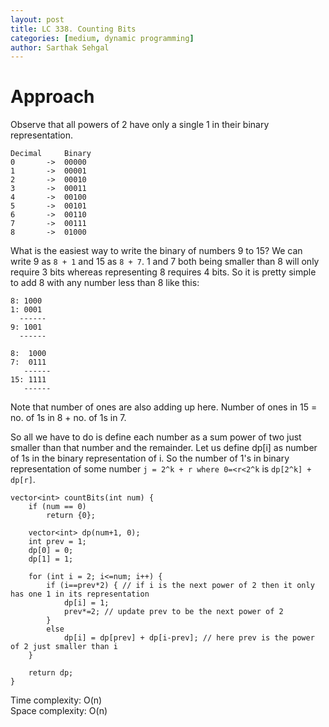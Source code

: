 ```yaml
---
layout: post
title: LC 338. Counting Bits
categories: [medium, dynamic programming]
author: Sarthak Sehgal
---
```

# Approach
Observe that all powers of 2 have only a single 1 in their binary representation.
```
Decimal     Binary
0       ->  00000
1       ->  00001
2       ->  00010
3       ->  00011
4       ->  00100
5       ->  00101
6       ->  00110
7       ->  00111
8       ->  01000
```

What is the easiest way to write the binary of numbers 9 to 15? We can write 9 as `8 + 1` and 15 as `8 + 7`. 1 and 7 both being smaller than 8 will only require 3 bits whereas representing 8 requires 4 bits. So it is pretty simple to add 8 with any number less than 8 like this:
```
8: 1000
1: 0001
  ------
9: 1001
  ------

8:  1000
7:  0111
   ------
15: 1111
   ------
```

Note that number of ones are also adding up here. Number of ones in 15 = no. of 1s in 8 + no. of 1s in 7.

So all we have to do is define each number as a sum power of two just smaller than that number and the remainder. Let us define dp[i] as number of 1s in the binary representation of i. So the number of 1's in binary representation of some number `j = 2^k + r where 0=<r<2^k` is `dp[2^k] + dp[r]`.

```
vector<int> countBits(int num) {
    if (num == 0)
        return {0};

    vector<int> dp(num+1, 0);
    int prev = 1;
    dp[0] = 0;
    dp[1] = 1;

    for (int i = 2; i<=num; i++) {
        if (i==prev*2) { // if i is the next power of 2 then it only has one 1 in its representation
            dp[i] = 1;
            prev*=2; // update prev to be the next power of 2
        }
        else
            dp[i] = dp[prev] + dp[i-prev]; // here prev is the power of 2 just smaller than i
    }

    return dp;
}
```
Time complexity: O(n)<br>
Space complexity: O(n)